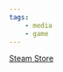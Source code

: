```yaml
---
tags:
    - media
    - game
---
```


[Steam Store](https://store.steampowered.com/app/1076160/Command_Modern_Operations/)
